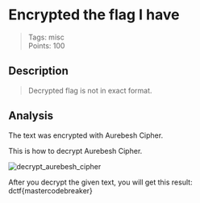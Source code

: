 # Encrypted the flag I have


> Tags: misc  
> Points: 100  


## Description 
> Decrypted flag is not in exact format.


## Analysis
The text was encrypted with Aurebesh Cipher. 

This is how to decrypt Aurebesh Cipher.

![decrypt_aurebesh_cipher](https://github.com/thirty2/CTF-Writeups/blob/master/2021/dCTF/misc/Encrypted-the-flag-I-have/decrypt_aurebesh_cipher.png)
 
After you decrypt the given text, you will get this result: dctf{mastercodebreaker}
